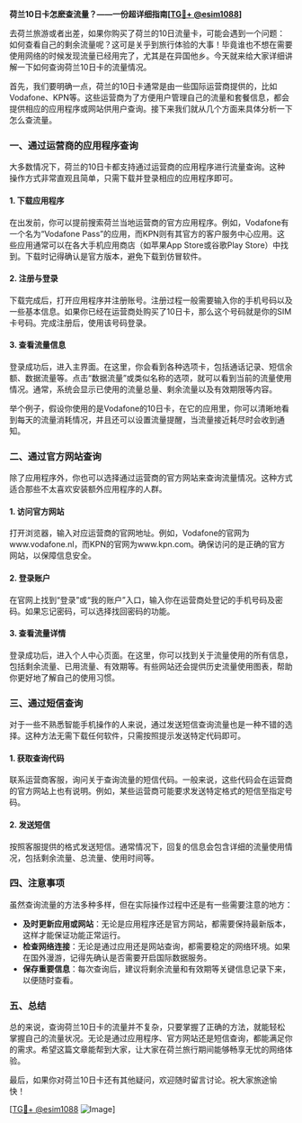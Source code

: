 **荷兰10日卡怎麽查流量？——一份超详细指南[[TG💪+ @esim1088](https://t.me/s/esim1088)]**

去荷兰旅游或者出差，如果你购买了荷兰的10日流量卡，可能会遇到一个问题：如何查看自己的剩余流量呢？这可是关乎到旅行体验的大事！毕竟谁也不想在需要使用网络的时候发现流量已经用完了，尤其是在异国他乡。今天就来给大家详细讲解一下如何查询荷兰10日卡的流量情况。

首先，我们要明确一点，荷兰的10日卡通常是由一些国际运营商提供的，比如Vodafone、KPN等。这些运营商为了方便用户管理自己的流量和套餐信息，都会提供相应的应用程序或网站供用户查询。接下来我们就从几个方面来具体分析一下怎么查流量。

### **一、通过运营商的应用程序查询**

大多数情况下，荷兰的10日卡都支持通过运营商的应用程序进行流量查询。这种操作方式非常直观且简单，只需下载并登录相应的应用程序即可。

#### **1. 下载应用程序**
在出发前，你可以提前搜索荷兰当地运营商的官方应用程序。例如，Vodafone有一个名为“Vodafone Pass”的应用，而KPN则有其官方的客户服务中心应用。这些应用通常可以在各大手机应用商店（如苹果App Store或谷歌Play Store）中找到。下载时记得确认是官方版本，避免下载到仿冒软件。

#### **2. 注册与登录**
下载完成后，打开应用程序并注册账号。注册过程一般需要输入你的手机号码以及一些基本信息。如果你已经在运营商处购买了10日卡，那么这个号码就是你的SIM卡号码。完成注册后，使用该号码登录。

#### **3. 查看流量信息**
登录成功后，进入主界面。在这里，你会看到各种选项卡，包括通话记录、短信余额、数据流量等。点击“数据流量”或类似名称的选项，就可以看到当前的流量使用情况。通常，系统会显示已使用的流量总量、剩余流量以及有效期限等内容。

举个例子，假设你使用的是Vodafone的10日卡，在它的应用里，你可以清晰地看到每天的流量消耗情况，并且还可以设置流量提醒，当流量接近耗尽时会收到通知。

### **二、通过官方网站查询**

除了应用程序外，你也可以选择通过运营商的官方网站来查询流量情况。这种方式适合那些不太喜欢安装额外应用程序的人群。

#### **1. 访问官方网站**
打开浏览器，输入对应运营商的官网地址。例如，Vodafone的官网为www.vodafone.nl，而KPN的官网为www.kpn.com。确保访问的是正确的官方网站，以保障信息安全。

#### **2. 登录账户**
在官网上找到“登录”或“我的账户”入口，输入你在运营商处登记的手机号码及密码。如果忘记密码，可以选择找回密码的功能。

#### **3. 查看流量详情**
登录成功后，进入个人中心页面。在这里，你可以找到关于流量使用的所有信息，包括剩余流量、已用流量、有效期等。有些网站还会提供历史流量使用图表，帮助你更好地了解自己的使用习惯。

### **三、通过短信查询**

对于一些不熟悉智能手机操作的人来说，通过发送短信查询流量也是一种不错的选择。这种方法无需下载任何软件，只需按照提示发送特定代码即可。

#### **1. 获取查询代码**
联系运营商客服，询问关于查询流量的短信代码。一般来说，这些代码会在运营商的官方网站上也有说明。例如，某些运营商可能要求发送特定格式的短信至指定号码。

#### **2. 发送短信**
按照客服提供的格式发送短信。通常情况下，回复的信息会包含详细的流量使用情况，包括剩余流量、总流量、使用时间等。

### **四、注意事项**

虽然查询流量的方法多种多样，但在实际操作过程中还是有一些需要注意的地方：

- **及时更新应用或网站**：无论是应用程序还是官方网站，都需要保持最新版本，这样才能保证功能正常运行。
- **检查网络连接**：无论是通过应用还是网站查询，都需要稳定的网络环境。如果在国外漫游，记得先确认是否需要开启国际数据服务。
- **保存重要信息**：每次查询后，建议将剩余流量和有效期等关键信息记录下来，以便随时查看。

### **五、总结**

总的来说，查询荷兰10日卡的流量并不复杂，只要掌握了正确的方法，就能轻松掌握自己的流量状况。无论是通过应用程序、官方网站还是短信查询，都能满足你的需求。希望这篇文章能帮到大家，让大家在荷兰旅行期间能够畅享无忧的网络体验。

最后，如果你对荷兰10日卡还有其他疑问，欢迎随时留言讨论。祝大家旅途愉快！

[[TG💪+ @esim1088](https://t.me/s/esim1088) ![Image](https://i.postimg.cc/4NQfJmqS/Snipaste-2025-05-13-00-14-12.png)]